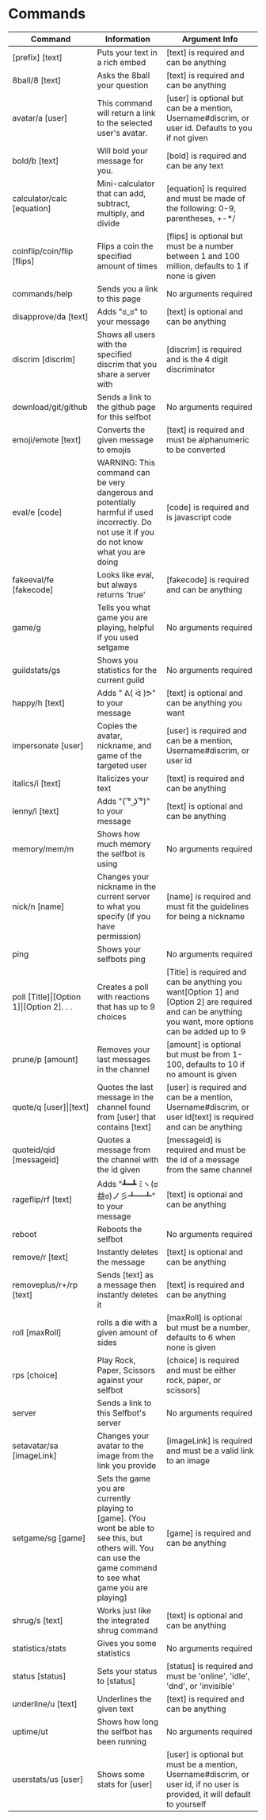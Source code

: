 # [](header-1)Commands

| Command | Information | Argument Info |
|-----------------------------------------|-------------------------------------------------------------------------------------------------------------------------------------------------------------------|--------------------------------------------------------------------------------------------------------------------------------------------------------|
| [prefix] [text] | Puts your text in a rich embed | [text] is required and can be anything |
| 8ball/8 [text] | Asks the 8ball your question | [text] is required and can be anything |
| avatar/a [user] | This command will return a link to the selected user's avatar. | [user] is optional but can be a mention, Username#discrim, or user id. Defaults to you if not given |
| bold/b [text] | Will bold your message for you. | [bold] is required and can be any text |
| calculator/calc [equation] | Mini-calculator that can add, subtract, multiply, and divide | [equation] is required and must be made of the following: 0-9, parentheses, +-*/ |
| coinflip/coin/flip [flips] | Flips a coin the specified amount of times | [flips] is optional but must be a number between 1 and 100 million, defaults to 1 if none is given |
| commands/help | Sends you a link to this page | No arguments required |
| disapprove/da [text] | Adds "ಠ_ಠ" to your message | [text] is optional and can be anything |
| discrim [discrim] | Shows all users with the specified discrim that you share a server with | [discrim] is required and is the 4 digit discriminator |
| download/git/github | Sends a link to the github page for this selfbot | No arguments required |
| emoji/emote [text] | Converts the given message to emojis | [text] is required and must be alphanumeric to be converted |
| eval/e [code] | WARNING: This command can be very dangerous and potentially harmful if used incorrectly. Do not use it if you do not know what you are doing | [code] is required and is javascript code |
| fakeeval/fe [fakecode] | Looks like eval, but always returns 'true' | [fakecode] is required and can be anything |
| game/g | Tells you what game you are playing, helpful if you used setgame | No arguments required |
| guildstats/gs | Shows you statistics for the current guild | No arguments required |
| happy/h [text] | Adds " ᕕ( ᐛ )ᕗ" to your message | [text] is optional and can be anything you want |
| impersonate [user] | Copies the avatar, nickname, and game of the targeted user | [user] is required and can be a mention, Username#discrim, or user id |
| italics/i [text] | Italicizes your text | [text] is required and can be anything |
| lenny/l [text] | Adds "( ͡° ͜ʖ ͡°)" to your message   | [text] is optional and can be anything |
| memory/mem/m | Shows how much memory the selfbot is using | No arguments required |
| nick/n [name] | Changes your nickname in the current server to what you specify (if you have permission) | [name] is required and must fit the guidelines for being a nickname |
| ping | Shows your selfbots ping | No arguments required |
| poll [Title]\|[Option 1]\|[Option 2]. . . | Creates a poll with reactions that has up to 9 choices | [Title] is required and can be anything you want[Option 1] and [Option 2] are required and can be anything you want, more options can be added up to 9 |
| prune/p [amount] | Removes your last messages in the channel | [amount] is optional but must be from 1-100, defaults to 10 if no amount is given |
| quote/q [user]\|[text] | Quotes the last message in the channel found from [user] that contains [text] | [user] is required and can be a mention, Username#discrim, or user id[text] is required and can be anything |
| quoteid/qid [messageid] | Quotes a message from the channel with the id given | [messageid] is required and must be the id of a message from the same channel |
| rageflip/rf [text] | Adds "┻━┻ ﾐヽ(ಠ益ಠ)ノ彡┻━┻" to your message | [text] is optional and can be anything |
| reboot | Reboots the selfbot | No arguments required |
| remove/r [text] | Instantly deletes the message | [text] is optional and can be anything |
| removeplus/r+/rp [text] | Sends [text] as a message then instantly deletes it | [text] is required and can be anything |
| roll [maxRoll] | rolls a die with a given amount of sides | [maxRoll] is optional but must be a number, defaults to 6 when none is given |
| rps [choice] | Play Rock, Paper, Scissors against your selfbot | [choice] is required and must be either rock, paper, or scissors] |
| server | Sends a link to this Selfbot's server | No arguments required |
| setavatar/sa [imageLink] | Changes your avatar to the image from the link you provide | [imageLink] is required and must be a valid link to an image |
| setgame/sg [game] | Sets the game you are currently playing to [game]. (You wont be able to see this, but others will. You can use the game command to see what game you are playing) | [game] is required and can be anything |
| shrug/s [text] | Works just like the integrated shrug command | [text] is optional and can be anything |
| statistics/stats | Gives you some statistics | No arguments required |
| status [status] | Sets your status to [status] | [status] is required and must be 'online', 'idle', 'dnd', or 'invisible' |
| underline/u [text] | Underlines the given text | [text] is required and can be anything |
| uptime/ut | Shows how long the selfbot has been running | No arguments required |
| userstats/us [user] | Shows some stats for [user] | [user] is optional but must be a mention, Username#discrim, or user id, if no user is provided, it will default to yourself |
